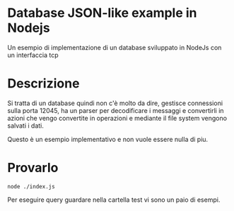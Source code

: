 # Database JSON-like example in Nodejs

Un esempio di implementazione di un database sviluppato in NodeJs con un interfaccia tcp

# Descrizione

Si tratta di un database quindi non c'è molto da dire, gestisce connessioni sulla porta 12045, ha un parser per decodificare i messaggi e convertirli in azioni che vengo convertite in operazioni e mediante il file system vengono salvati i dati.

Questo è un esempio implementativo e non vuole essere nulla di piu.

# Provarlo

`node ./index.js`

Per eseguire query guardare nella cartella test vi sono un paio di esempi.
